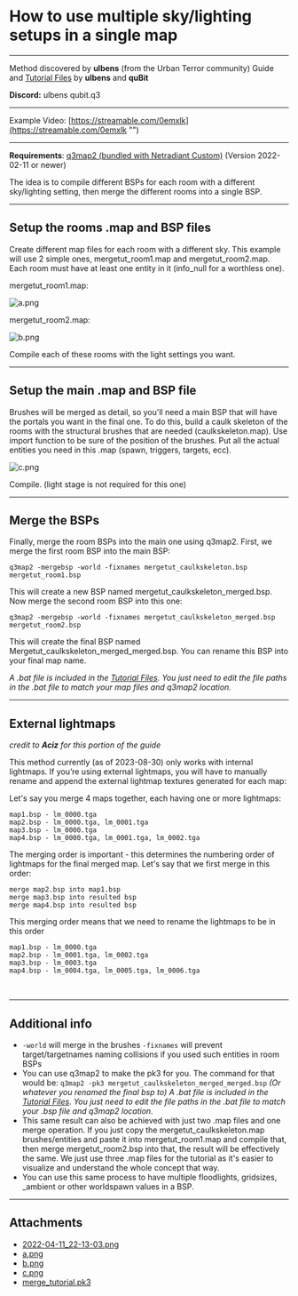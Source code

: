 # How to use multiple sky/lighting setups in a single map

---

Method discovered by **ulbens** (from the Urban Terror community)
Guide and [Tutorial Files](https://trello.com/1/cards/625432da520dca3fc4576fb6/attachments/6256d55590dffe38008a262f/download/merge_tutorial.pk3 "‌") by **ulbens** and **quBit**

**Discord:**
ulbens
qubit.q3

---

Example Video: [https://streamable.com/0emxlk](https://streamable.com/0emxlk "‌")

---

**Requirements**: [q3map2 (bundled with Netradiant Custom)](https://trello.com/c/ozD1Pj9I/64-actively-developed-netradiant "‌") (Version 2022-02-11 or newer)

The idea is to compile different BSPs for each room with a different sky/lighting setting, then merge the different rooms into a single BSP.

---

## Setup the rooms .map and BSP files

Create different map files for each room with a different sky. This example will use 2 simple ones, mergetut\_room1.map and mergetut\_room2.map. Each room must have at least one entity in it (info_null for a worthless one).

mergetut_room1.map:

![a.png](https://trello.com/1/cards/625432da520dca3fc4576fb6/attachments/625491f532cf48503aba7d93/download/a.png)

mergetut_room2.map:

![b.png](https://trello.com/1/cards/625432da520dca3fc4576fb6/attachments/625491f71514e22398d93f6e/download/b.png)

Compile each of these rooms with the light settings you want.

---

## Setup the main .map and BSP file

Brushes will be merged as detail, so you'll need a main BSP that will have the portals you want in the final one. To do this, build a caulk skeleton of the rooms with the structural brushes that are needed (caulkskeleton.map). Use import function to be sure of the position of the brushes. Put all the actual entities you need in this .map (spawn, triggers, targets, ecc).

![c.png](https://trello.com/1/cards/625432da520dca3fc4576fb6/attachments/625491f8e27b9357135fe8a3/download/c.png)

Compile. (light stage is not required for this one)

---

## Merge the BSPs

Finally, merge the room BSPs into the main one using q3map2. First, we merge the first room BSP into the main BSP:

`q3map2 -mergebsp -world -fixnames mergetut_caulkskeleton.bsp mergetut_room1.bsp`

This will create a new BSP named mergetut\_caulkskeleton\_merged.bsp. Now merge the second room BSP into this one:

`q3map2 -mergebsp -world -fixnames mergetut_caulkskeleton_merged.bsp mergetut_room2.bsp`

This will create the final BSP named Mergetut\_caulkskeleton\_merged_merged.bsp. You can rename this BSP into your final map name.

_A .bat file is included in the_ [_Tutorial Files_](https://trello.com/1/cards/625432da520dca3fc4576fb6/attachments/6256d55590dffe38008a262f/download/merge_tutorial.pk3 "‌")_. You just need to edit the file paths in the .bat file to match your map files and q3map2 location._

---

## External lightmaps

_credit to **Aciz** for this portion of the guide_

This method currently (as of 2023-08-30) only works with internal lightmaps. If you’re using external lightmaps, you will have to manually rename and append the external lightmap textures generated for each map:

Let's say you merge 4 maps together, each having one or more lightmaps:

```
map1.bsp - lm_0000.tga
map2.bsp - lm_0000.tga, lm_0001.tga
map3.bsp - lm_0000.tga
map4.bsp - lm_0000.tga, lm_0001.tga, lm_0002.tga
```

The merging order is important - this determines the numbering order of lightmaps for the final merged map. Let's say that we first merge in this order:

```
merge map2.bsp into map1.bsp
merge map3.bsp into resulted bsp
merge map4.bsp into resulted bsp
```

This merging order means that we need to rename the lightmaps to be in this order

```none
map1.bsp - lm_0000.tga
map2.bsp - lm_0001.tga, lm_0002.tga
map3.bsp - lm_0003.tga
map4.bsp - lm_0004.tga, lm_0005.tga, lm_0006.tga
```

‌

---

## Additional info

- `-world` will merge in the brushes
  `-fixnames` will prevent target/targetnames naming collisions if you used such entities in room BSPs
- You can use q3map2 to make the pk3 for you. The command for that would be: `q3map2 -pk3 mergetut_caulkskeleton_merged_merged.bsp`
  _(Or whatever you renamed the final bsp to)_
  _A .bat file is included in the_ [_Tutorial Files_](https://trello.com/1/cards/625432da520dca3fc4576fb6/attachments/6256d55590dffe38008a262f/download/merge_tutorial.pk3 "‌")_. You just need to edit the file paths in the .bat file to match your .bsp file and q3map2 location._
- This same result can also be achieved with just two .map files and one merge operation. If you just copy the mergetut\_caulkskeleton.map brushes/entities and paste it into mergetut\_room1.map and compile that, then merge mergetut_room2.bsp into that, the result will be effectively the same. We just use three .map files for the tutorial as it's easier to visualize and understand the whole concept that way.
- You can use this same process to have multiple floodlights, gridsizes, _ambient or other worldspawn values in a BSP.

---

## Attachments

- [2022-04-11_22-13-03.png](https://trello.com/1/cards/625432da520dca3fc4576fb6/attachments/62548bd6d9278b844f15ba42/download/2022-04-11_22-13-03.png)
- [a.png](https://trello.com/1/cards/625432da520dca3fc4576fb6/attachments/625491f532cf48503aba7d93/download/a.png)
- [b.png](https://trello.com/1/cards/625432da520dca3fc4576fb6/attachments/625491f71514e22398d93f6e/download/b.png)
- [c.png](https://trello.com/1/cards/625432da520dca3fc4576fb6/attachments/625491f8e27b9357135fe8a3/download/c.png)
- [merge_tutorial.pk3](https://trello.com/1/cards/625432da520dca3fc4576fb6/attachments/6256d55590dffe38008a262f/download/merge_tutorial.pk3)
